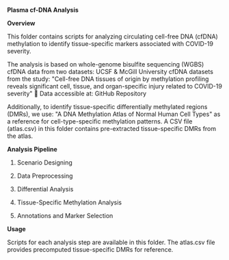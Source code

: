 ****Plasma cf-DNA Analysis****

**Overview**

This folder contains scripts for analyzing circulating cell-free DNA (cfDNA) methylation to identify tissue-specific markers associated with COVID-19 severity.

The analysis is based on whole-genome bisulfite sequencing (WGBS) cfDNA data from two datasets:
UCSF & McGill University cfDNA datasets from the study:
"Cell-free DNA tissues of origin by methylation profiling reveals significant cell, tissue, and organ-specific injury related to COVID-19 severity"
 📌 Data accessible at: GitHub Repository

Additionally, to identify tissue-specific differentially methylated regions (DMRs), we use:
"A DNA Methylation Atlas of Normal Human Cell Types" as a reference for cell-type-specific methylation patterns.
A CSV file (atlas.csv) in this folder contains pre-extracted tissue-specific DMRs from the atlas.

**Analysis Pipeline**

1. Scenario Designing

2. Data Preprocessing

3. Differential Analysis

4. Tissue-Specific Methylation Analysis

5. Annotations and Marker Selection


**Usage**

Scripts for each analysis step are available in this folder.
The atlas.csv file provides precomputed tissue-specific DMRs for reference.
